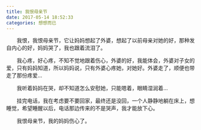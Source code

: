 ```yaml
---
title: 我恨母亲节
date: 2017-05-14 18:52:33
categories: 想想而已
---
```

&emsp;&emsp;我恨，我恨母亲节，它让妈妈想起了外婆，想起了以前母亲对她的好，那种发自内心的好，妈妈哭了，我也跟着流泪了。<!-- more -->

&emsp;&emsp;我心疼，好心疼，不知不觉地跟着伤心，外婆的好，我能体会，外婆对子女的爱，只有妈妈知道，所以妈妈说，只有外婆心疼她，对她好。外婆走了，顺便也带走了那份疼爱…

&emsp;&emsp;我听着妈妈在哭，却不知道怎么安慰她，只能嗯着，眼睛湿润着…

&emsp;&emsp;挂完电话，我在考虑要不要回家，最终还是没回，一个人静静地躺在床上，想睡觉，希望睡醒以后，电话那边传来的不是哭声，我才能放下心。

&emsp;&emsp;我恨母亲节，我的妈妈伤心了。